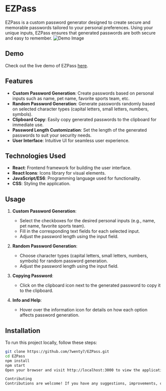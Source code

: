 # EZPass

EZPass is a custom password generator designed to create secure and memorable passwords tailored to your personal preferences. Using your unique inputs, EZPass ensures that generated passwords are both secure and easy to remember.
![Demo Image](https://ibb.co/thwNHdL)


## Demo

Check out the live demo of EZPass [here](https://7wenty7.github.io/EZPass/).

## Features

- **Custom Password Generation**: Create passwords based on personal inputs such as name, pet name, favorite sports team, etc.
- **Random Password Generation**: Generate passwords randomly based on selected character types (capital letters, small letters, numbers, symbols).
- **Clipboard Copy**: Easily copy generated passwords to the clipboard for immediate use.
- **Password Length Customization**: Set the length of the generated passwords to suit your security needs.
- **User Interface**: Intuitive UI for seamless user experience.


## Technologies Used

- **React**: Frontend framework for building the user interface.
- **React Icons**: Icons library for visual elements.
- **JavaScript/ES6**: Programming language used for functionality.
- **CSS**: Styling the application.

## Usage

1. **Custom Password Generation**:
   - Select the checkboxes for the desired personal inputs (e.g., name, pet name, favorite sports team).
   - Fill in the corresponding text fields for each selected input.
   - Adjust the password length using the input field.

2. **Random Password Generation**:
   - Choose character types (capital letters, small letters, numbers, symbols) for random password generation.
   - Adjust the password length using the input field.

3. **Copying Password**:
   - Click on the clipboard icon next to the generated password to copy it to the clipboard.

4. **Info and Help**:
   - Hover over the information icon for details on how each option affects password generation.

## Installation

To run this project locally, follow these steps:

```bash
git clone https://github.com/7wenty7/EZPass.git
cd EZPass
npm install
npm start
Open your browser and visit http://localhost:3000 to view the application.

Contributing
Contributions are welcome! If you have any suggestions, improvements, or feature requests, please open an issue or create a pull request.
